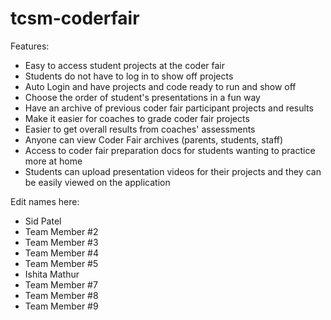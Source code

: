# tcsm-coderfair

Features: 

<ul>
  <li>Easy to access student projects at the coder fair</li>
  <li>Students do not have to log in to show off projects</li>
  <li>Auto Login and have projects and code ready to run and show off</li>
  <li>Choose the order of student's presentations in a fun way</li>
  <li>Have an archive of previous coder fair participant projects and results</li>
  <li>Make it easier for coaches to grade coder fair projects</li>
  <li>Easier to get overall results from coaches' assessments</li>
  <li>Anyone can view Coder Fair archives (parents, students, staff)</li>
  <li>Access to coder fair preparation docs for students wanting to practice more at home</li>
  <li>Students can upload presentation videos for their projects and they can be easily viewed on the application</li>
</ul>


Edit names here: 
<ul>
  <li>Sid Patel</li>
  <li>Team Member #2</li>
  <li>Team Member #3</li>
  <li>Team Member #4</li>
  <li>Team Member #5</li>
  <li>Ishita Mathur</li>
  <li>Team Member #7</li>
  <li>Team Member #8</li>
  <li>Team Member #9</li>
</ul>
